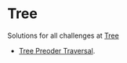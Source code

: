 # Tree

Solutions for all challenges at [Tree](https://www.hackerrank.com/challenges/tree-preorder-traversal/problem)

* [Tree Preoder Traversal](https://www.hackerranlink.com/challenges/tree-preorder-traversal/problem).
